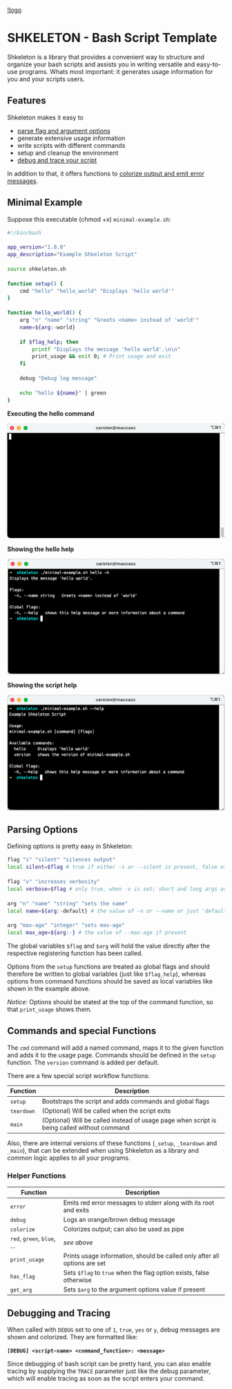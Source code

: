 [!logo](assets/logo.png)

# SHKELETON - Bash Script Template

Shkeleton is a library that provides a convenient way to structure and
organize your bash scripts and assists you in writing versatile and easy-to-use programs.
Whats most important: it generates usage information for you and your scripts users.

## Features

Shkeleton makes it easy to 
- [parse flag and argument options](#parsing-options)
- generate extensive usage information
- write scripts with different commands
- setup and cleanup the environment
- [debug and trace your script](#debugging-and-tracing)

In addition to that, it offers functions to [colorize output and emit error messages](#helper-functions).  

## Minimal Example
Suppose this executable (chmod +x) `minimal-example.sh`:

```bash
#!/bin/bash

app_version="1.0.0"
app_description="Example Shkeleton Script"

source shkeleton.sh

function setup() {
    cmd "hello" "hello_world" "Displays 'hello world'"
}

function hello_world() {
    arg "n" "name" "string" "Greets <name> instead of 'world'"
    name=${arg:-world}

    if $flag_help; then
        printf "Displays the message 'hello world'.\n\n"
        print_usage && exit 0; # Print usage and exit
    fi
    
    debug "Debug log message"
    
    echo "hello ${name}" | green
}
```

**Executing the hello command**

![Executing the hello command](assets/example-1.gif)

**Showing the hello help**

![Showing the hello help](assets/example-2.png)

**Showing the script help**

![Showing the script help](assets/example-3.png)

## Parsing Options

Defining options is pretty easy in Shkeleton:
```bash
flag "s" "silent" "silences output"
local silent=$flag # true if either -s or --silent is present, false otherwise

flag "v" "increases verbosity"
local verbose=$flag # only true, when -v is set; short and long args are interchangeable

arg "n" "name" "string" "sets the name"
local name=${arg:-default} # the value of -n or --name or just 'default'

arg "max-age" "integer" "sets max-age"
local max_age=${arg:-} # the value of --max-age if present
````

The global variables `$flag` and `$arg` will hold the value directly after the
respective registering function has been called.

Options from the `setup` functions are treated as global flags and should therefore
be written to global variables (just like `$flag_help`), whereas options from
command functions should be saved as local variables like shown in the example above.

*Notice*: Options should be stated at the top of the command function,
so that `print_usage` shows them. 

## Commands and special Functions

The `cmd` command will add a named command, maps it to the given function and adds it
to the usage page. Commands should be defined in the `setup` function.
The `version` command is added per default.

There are a few special script workflow functions:

|Function|Description|
|---|---|
|`setup`|Bootstraps the script and adds commands and global flags|
|`teardown`|(Optional) Will be called when the script exits|
|`main`|(Optional) Will be called instead of usage page when script is being called without command |

Also, there are internal versions of these functions (`_setup`, `_teardown` and `_main`),
that can be extended when using Shkeleton as a library and common logic applies to all
your programs.

### Helper Functions

|Function|Description|
|---|---|
|`error`|Emits red error messages to stderr along with its root and exits|
|`debug`|Logs an orange/brown debug message|
|`colorize`|Colorizes output; can also be used as pipe|
|`red`, `green`, `blue`, ...|*see above*|
|`print_usage`|Prints usage information, should be called only after all options are set|
|`has_flag`|Sets `$flag` to `true` when the flag option exists, false otherwise|
|`get_arg`|Sets `$arg` to the argument options value if present|

## Debugging and Tracing

When called with `DEBUG` set to one of `1`, `true`, `yes` or `y`, debug messages
are shown and colorized. They are formatted like:

**`[DEBUG] <script-name> <command_function>: <message>`**

Since debugging of bash script can be pretty hard, you can also enable tracing by
supplying the `TRACE` parameter just like the debug parameter, which will enable
tracing as soon as the script enters your command.
